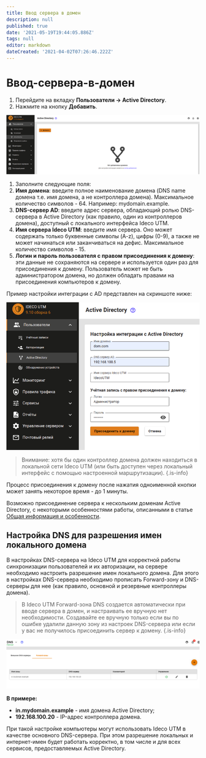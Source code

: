 ```yaml
---
title: Ввод сервера в домен
description: null
published: true
date: '2021-05-19T19:44:05.886Z'
tags: null
editor: markdown
dateCreated: '2021-04-02T07:26:46.222Z'
---
```


# Ввод-сервера-в-домен

1. Перейдите на вкладку **Пользователи -&gt; Active Directory**.
2. Нажмите на кнопку **Добавить**.

![add-ad.png](../../../.gitbook/assets/add-ad.png)

1. Заполните следующие поля:
2. **Имя домена**: введите полное наименование домена \(DNS name домена т.е. имя домена, а не контроллера домена\). Максимальное количество символов - 64. Например: mydomain.example.
3. **DNS-сервер AD**: введите адрес сервера, обладающий ролью DNS-сервера в Active Directory \(как правило, один из контроллеров домена\), доступный с локального интерфейса Ideco UTM.
4. **Имя сервера Ideco UTM**: введите имя сервера. Оно может содержать только буквенные символы \(A-z\), цифры \(0-9\), а также не может начинаться или заканчиваться на дефис. Максимальное количество символов - 15.
5. **Логин и пароль пользователя с правом присоединения к домену**: эти данные не сохраняются на сервере и используется один раз для присоединения к домену. Пользователь может не быть администратором домена, но должен обладать правами на присоединения компьютеров к домену.

Пример настройки интеграции с AD представлен на скриншоте ниже:

![added-ad.png](../../../.gitbook/assets/added-ad.png)

> Внимание: хотя бы один контроллер домена должен находиться в локальной сети Ideco UTM \(или быть доступен через локальный интерфейс с помощью настроенной маршрутизации\). {.is-info}

Процесс присоединения к домену после нажатия одноименной кнопки может занять некоторое время - до 1 минуты.

Возможно присоединение сервера к нескольким доменам Active Directory, с некоторыми особенностями работы, описанными в статье [Общая информация и особенности](https://github.com/ideco-team/docsUTM/tree/c6fdc8e9437797db7478b8404ef059e57173d3af/Настройка/Управление-пользователями/Интеграция-с-Active-Directory/Общая-информация-и-особенности/README.md).

## Настройка DNS для разрешения имен локального домена

В настройках DNS-сервера на Ideco UTM для корректной работы синхронизации пользователей и их авторизации, на сервере необходимо настроить разрешение имен локального домена. Для этого в настройках DNS-сервера необходимо прописать Forward-зону и DNS-серверы для нее \(как правило, основной и резервные контроллеры домена\).

> В Ideco UTM Forward-зона DNS создается автоматически при вводе сервера в домен, и настраивать ее вручную нет необходимости. Создавайте ее вручную только если вы по ошибке удалили данную зону из настроек DNS-сервера или если у вас не получилось присоединить сервер к домену. {.is-info}

![dns.png](../../../.gitbook/assets/dns.png)

**В примере:**

* **in.mydomain.example** - имя домена Active Directory;
* **192.168.100.20** - IP-адрес контроллера домена.

При такой настройке компьютеры могут использовать Ideco UTM в качестве основного DNS-сервера. При этом разрешение локальных и интернет-имен будет работать корректно, в том числе и для всех сервисов, предоставляемых Active Directory.

